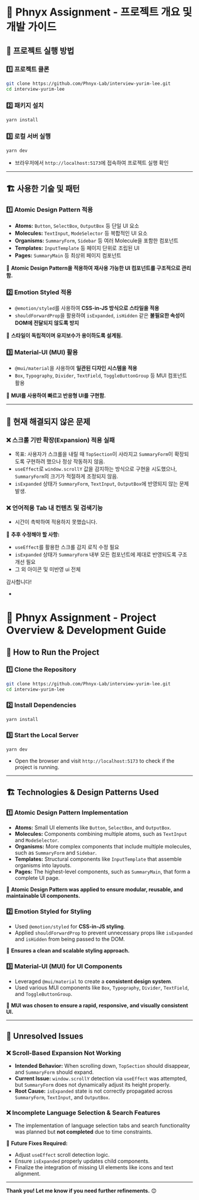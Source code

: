 # 📌 Phnyx Assignment - 프로젝트 개요 및 개발 가이드

## 🚀 프로젝트 실행 방법
### 1️⃣ **프로젝트 클론**
```sh
git clone https://github.com/Phnyx-Lab/interview-yurim-lee.git
cd interview-yurim-lee
```

### 2️⃣ **패키지 설치**
```sh
yarn install
```

### 3️⃣ **로컬 서버 실행**
```sh
yarn dev
```
- 브라우저에서 `http://localhost:5173`에 접속하여 프로젝트 실행 확인

---

## 🏗 **사용한 기술 및 패턴**
### 1️⃣ **Atomic Design Pattern 적용**
- **Atoms:** `Button`, `SelectBox`, `OutputBox` 등 단일 UI 요소
- **Molecules:** `TextInput`, `ModeSelector` 등 복합적인 UI 요소
- **Organisms:** `SummaryForm`, `Sidebar` 등 여러 Molecule을 포함한 컴포넌트
- **Templates:** `InputTemplate` 등 페이지 단위로 조립된 UI
- **Pages:** `SummaryMain` 등 최상위 페이지 컴포넌트

📌 **Atomic Design Pattern을 적용하여 재사용 가능한 UI 컴포넌트를 구조적으로 관리함.**

### 2️⃣ **Emotion Styled 적용**
- `@emotion/styled`를 사용하여 **CSS-in-JS 방식으로 스타일을 적용**
- `shouldForwardProp`을 활용하여 `isExpanded`, `isHidden` 같은 **불필요한 속성이 DOM에 전달되지 않도록 방지**

📌 **스타일이 독립적이며 유지보수가 용이하도록 설계됨.**

### 3️⃣ **Material-UI (MUI) 활용**
- `@mui/material`을 사용하여 **일관된 디자인 시스템을 적용**
- `Box`, `Typography`, `Divider`, `TextField`, `ToggleButtonGroup` 등 MUI 컴포넌트 활용

📌 **MUI를 사용하여 빠르고 반응형 UI를 구현함.**

---

## 🔴 **현재 해결되지 않은 문제**
### ❌ **스크롤 기반 확장(Expansion) 적용 실패**
- 목표: 사용자가 스크롤을 내릴 때 `TopSection`이 사라지고 `SummaryForm`이 확장되도록 구현하려 했으나 정상 작동하지 않음.
- `useEffect`로 `window.scrollY` 값을 감지하는 방식으로 구현을 시도했으나, `SummaryForm`의 크기가 적절하게 조정되지 않음.
- `isExpanded` 상태가 `SummaryForm`, `TextInput`, `OutputBox`에 반영되지 않는 문제 발생.

### ❌ **언어적용 Tab 내 컨텐츠 및 검색기능**
- 시간이 촉박하여 적용하지 못했습니다.

📌 **추후 수정해야 할 사항:**
- `useEffect`를 활용한 스크롤 감지 로직 수정 필요
- `isExpanded` 상태가 `SummaryForm` 내부 모든 컴포넌트에 제대로 반영되도록 구조 개선 필요
- 그 외 아이콘 및 미반영 ui 전체

감사합니다!

-

# 📌 Phnyx Assignment - Project Overview & Development Guide

## 🚀 How to Run the Project
### 1️⃣ **Clone the Repository**
```sh
git clone https://github.com/Phnyx-Lab/interview-yurim-lee.git
cd interview-yurim-lee
```

### 2️⃣ **Install Dependencies**
```sh
yarn install
```

### 3️⃣ **Start the Local Server**
```sh
yarn dev
```
- Open the browser and visit `http://localhost:5173` to check if the project is running.

---

## 🏗 **Technologies & Design Patterns Used**
### 1️⃣ **Atomic Design Pattern Implementation**
- **Atoms:** Small UI elements like `Button`, `SelectBox`, and `OutputBox`.
- **Molecules:** Components combining multiple atoms, such as `TextInput` and `ModeSelector`.
- **Organisms:** More complex components that include multiple molecules, such as `SummaryForm` and `Sidebar`.
- **Templates:** Structural components like `InputTemplate` that assemble organisms into layouts.
- **Pages:** The highest-level components, such as `SummaryMain`, that form a complete UI page.

📌 **Atomic Design Pattern was applied to ensure modular, reusable, and maintainable UI components.**

### 2️⃣ **Emotion Styled for Styling**
- Used `@emotion/styled` for **CSS-in-JS styling**.
- Applied `shouldForwardProp` to prevent unnecessary props like `isExpanded` and `isHidden` from being passed to the DOM.

📌 **Ensures a clean and scalable styling approach.**

### 3️⃣ **Material-UI (MUI) for UI Components**
- Leveraged `@mui/material` to create a **consistent design system**.
- Used various MUI components like `Box`, `Typography`, `Divider`, `TextField`, and `ToggleButtonGroup`.

📌 **MUI was chosen to ensure a rapid, responsive, and visually consistent UI.**

---

## 🔴 **Unresolved Issues**
### ❌ **Scroll-Based Expansion Not Working**
- **Intended Behavior:** When scrolling down, `TopSection` should disappear, and `SummaryForm` should expand.
- **Current Issue:** `window.scrollY` detection via `useEffect` was attempted, but `SummaryForm` does not dynamically adjust its height properly.
- **Root Cause:** `isExpanded` state is not correctly propagated across `SummaryForm`, `TextInput`, and `OutputBox`.

### ❌ **Incomplete Language Selection & Search Features**
- The implementation of language selection tabs and search functionality was planned but **not completed** due to time constraints.

📌 **Future Fixes Required:**
- Adjust `useEffect` scroll detection logic.
- Ensure `isExpanded` properly updates child components.
- Finalize the integration of missing UI elements like icons and text alignment.

---

**Thank you! Let me know if you need further refinements.** 😊

